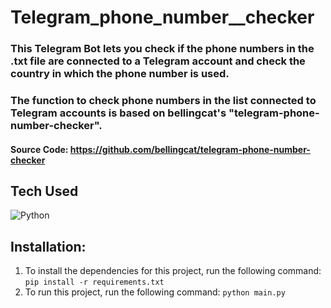 # Telegram_phone_number__checker
### This Telegram Bot lets you check if the phone numbers in the .txt file are connected to a Telegram account and check the country in which the phone number is used.
### The function to check phone numbers in the list connected to Telegram accounts is based on bellingcat's "telegram-phone-number-checker".
#### Source Code: https://github.com/bellingcat/telegram-phone-number-checker


## Tech Used
![Python](https://img.shields.io/badge/python-3670A0?style=for-the-badge&logo=python&logoColor=ffdd54)


## Installation:
1. To install the dependencies for this project, run the following command: `pip install -r requirements.txt`
2. To run this project, run the following command: `python main.py`
